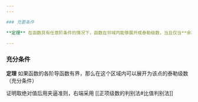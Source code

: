 ```yaml
---
---

### 充要条件

**定理** 在函数具有任意阶条件的情况下，函数在邻域内能够展开成泰勒级数，当且仅当**余项的极限等于 0**

---
```

### 充分条件

**定理** 如果函数的各阶导函数有界，那么在这个区域内可以展开为该点的泰勒级数（充分条件）

证明取绝对值后用夹逼准则，右端采用 [[正项级数的判别法#比值判别法]]
